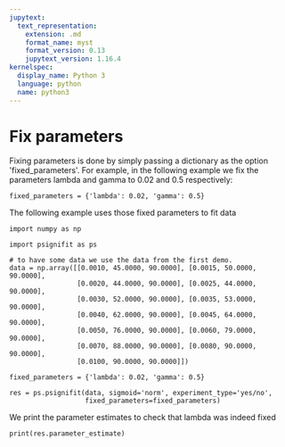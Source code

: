 ```yaml
---
jupytext:
  text_representation:
    extension: .md
    format_name: myst
    format_version: 0.13
    jupytext_version: 1.16.4
kernelspec:
  display_name: Python 3
  language: python
  name: python3
---
```


# Fix parameters

Fixing parameters is done by simply passing a dictionary as the option 'fixed_parameters'. 
For example, in the following example we fix the
parameters lambda and gamma to 0.02 and 0.5 respectively:

```
fixed_parameters = {'lambda': 0.02, 'gamma': 0.5}
```

The following example uses those fixed parameters to fit data

```{code-cell} ipython3
import numpy as np

import psignifit as ps

# to have some data we use the data from the first demo.
data = np.array([[0.0010, 45.0000, 90.0000], [0.0015, 50.0000, 90.0000],
                 [0.0020, 44.0000, 90.0000], [0.0025, 44.0000, 90.0000],
                 [0.0030, 52.0000, 90.0000], [0.0035, 53.0000, 90.0000],
                 [0.0040, 62.0000, 90.0000], [0.0045, 64.0000, 90.0000],
                 [0.0050, 76.0000, 90.0000], [0.0060, 79.0000, 90.0000],
                 [0.0070, 88.0000, 90.0000], [0.0080, 90.0000, 90.0000],
                 [0.0100, 90.0000, 90.0000]])

fixed_parameters = {'lambda': 0.02, 'gamma': 0.5}

res = ps.psignifit(data, sigmoid='norm', experiment_type='yes/no',
                   fixed_parameters=fixed_parameters)
```

We print the parameter estimates to check that lambda was indeed fixed

```{code-cell} ipython3
print(res.parameter_estimate)
```
